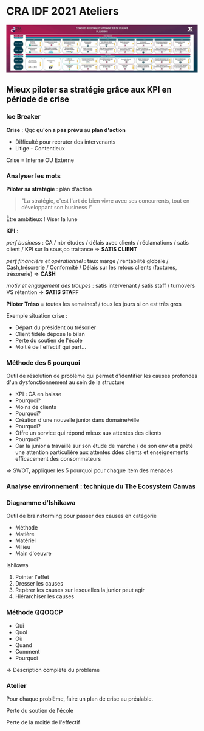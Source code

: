 # CRA IDF 2021 Ateliers

![](programme.jpeg)

## Mieux piloter sa stratégie grâce aux KPI en période de crise

### Ice Breaker

**Crise** : Qqc __qu'on a pas prévu__ au __plan d'action__
* Difficulté pour recruter des intervenants
* Litige - Contentieux

Crise = Interne OU Externe

### Analyser les mots

**Piloter sa stratégie** : plan d'action
> "La stratégie, c'est l'art de bien vivre avec ses concurrents, tout en développant son business !"

Être ambitieux ! Viser la lune

**KPI** :

*perf business* : CA / nbr études / délais avec clients / réclamations / satis client / KPI sur la sous,co traitance => **SATIS CLIENT**

*perf financière et opérationnel* : taux marge / rentabilité globale / Cash,trésorerie / Conformité / Délais sur les retous clients (factures, trésorerie) => **CASH**

*motiv et engagement des troupes* : satis intervenant / satis staff / turnovers VS rétention => **SATIS STAFF**

**Piloter Tréso** = toutes les semaines! / tous les jours si on est très gros

Exemple situation crise :
- Départ du président ou trésorier
- Client fidèle dépose le bilan
- Perte du soutien de l'école
- Moitié de l'effectif qui part...

### Méthode des 5 pourquoi

Outil de résolution de problème qui permet d'identifier les causes profondes d'un dysfonctionnement au sein de la structure

- KPI : CA en baisse
- Pourquoi?
- Moins de clients
- Pourquoi?
- Création d'une nouvelle junior dans domaine/ville
- Pourquoi?
- Offre un service qui répond mieux aux attentes des clients
- Pourquoi?
- Car la junior a travaillé sur son étude de marché / de son env et a prêté une attention particulière aux attentes ddes clients et enseignements efficacement des consommateurs

=> SWOT, appliquer les 5 pourquoi pour chaque item des menaces

### Analyse environnement : technique du The Ecosystem Canvas

### Diagramme d'Ishikawa

Outil de brainstorming pour passer des causes en catégorie
- Méthode
- Matière
- Matériel
- Milieu
- Main d'oeuvre

Ishikawa
1. Pointer l'effet
2. Dresser les causes
3. Repérer les causes sur lesquelles la junior peut agir
4. Hiérarchiser les causes

### Méthode QQOQCP

- Qui
- Quoi
- Où
- Quand
- Comment
- Pourquoi

=> Description complète du problème

### Atelier

Pour chaque problème, faire un plan de crise au préalable.

Perte du soutien de l'école

Perte de la moitié de l'effectif
